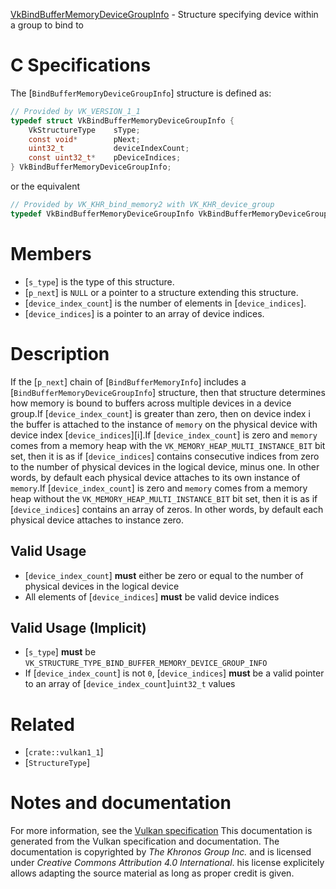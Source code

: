 [VkBindBufferMemoryDeviceGroupInfo](https://www.khronos.org/registry/vulkan/specs/1.3-extensions/man/html/VkBindBufferMemoryDeviceGroupInfo.html) - Structure specifying device within a group to bind to

# C Specifications
The [`BindBufferMemoryDeviceGroupInfo`] structure is defined as:
```c
// Provided by VK_VERSION_1_1
typedef struct VkBindBufferMemoryDeviceGroupInfo {
    VkStructureType    sType;
    const void*        pNext;
    uint32_t           deviceIndexCount;
    const uint32_t*    pDeviceIndices;
} VkBindBufferMemoryDeviceGroupInfo;
```
or the equivalent
```c
// Provided by VK_KHR_bind_memory2 with VK_KHR_device_group
typedef VkBindBufferMemoryDeviceGroupInfo VkBindBufferMemoryDeviceGroupInfoKHR;
```

# Members
- [`s_type`] is the type of this structure.
- [`p_next`] is `NULL` or a pointer to a structure extending this structure.
- [`device_index_count`] is the number of elements in [`device_indices`].
- [`device_indices`] is a pointer to an array of device indices.

# Description
If the [`p_next`] chain of [`BindBufferMemoryInfo`] includes a
[`BindBufferMemoryDeviceGroupInfo`] structure, then that structure
determines how memory is bound to buffers across multiple devices in a
device group.If [`device_index_count`] is greater than zero, then on device index i
the buffer is attached to the instance of `memory` on the physical
device with device index [`device_indices`][i].If [`device_index_count`] is zero and `memory` comes from a memory heap
with the `VK_MEMORY_HEAP_MULTI_INSTANCE_BIT` bit set, then it is as if
[`device_indices`] contains consecutive indices from zero to the number of
physical devices in the logical device, minus one.
In other words, by default each physical device attaches to its own instance
of `memory`.If [`device_index_count`] is zero and `memory` comes from a memory heap
without the `VK_MEMORY_HEAP_MULTI_INSTANCE_BIT` bit set, then it is as
if [`device_indices`] contains an array of zeros.
In other words, by default each physical device attaches to instance zero.
## Valid Usage
-  [`device_index_count`] **must**  either be zero or equal to the number of physical devices in the logical device
-    All elements of [`device_indices`] **must**  be valid device indices

## Valid Usage (Implicit)
-  [`s_type`] **must**  be `VK_STRUCTURE_TYPE_BIND_BUFFER_MEMORY_DEVICE_GROUP_INFO`
-    If [`device_index_count`] is not `0`, [`device_indices`] **must**  be a valid pointer to an array of [`device_index_count`]`uint32_t` values

# Related
- [`crate::vulkan1_1`]
- [`StructureType`]

# Notes and documentation
For more information, see the [Vulkan specification](https://www.khronos.org/registry/vulkan/specs/1.3-extensions/html/vkspec.html)
This documentation is generated from the Vulkan specification and documentation.
The documentation is copyrighted by *The Khronos Group Inc.* and is licensed under *Creative Commons Attribution 4.0 International*.
his license explicitely allows adapting the source material as long as proper credit is given.
        